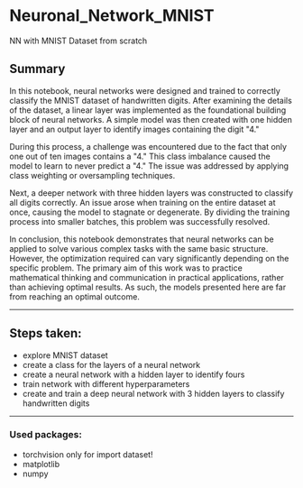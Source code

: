 # Neuronal_Network_MNIST
NN with MNIST Dataset from scratch

## Summary
In this notebook, neural networks were designed and trained to correctly classify the MNIST dataset of handwritten digits. After examining the details of the dataset, a linear layer was implemented as the foundational building block of neural networks. A simple model was then created with one hidden layer and an output layer to identify images containing the digit "4."

During this process, a challenge was encountered due to the fact that only one out of ten images contains a "4." This class imbalance caused the model to learn to never predict a "4." The issue was addressed by applying class weighting or oversampling techniques.

Next, a deeper network with three hidden layers was constructed to classify all digits correctly. An issue arose when training on the entire dataset at once, causing the model to stagnate or degenerate. By dividing the training process into smaller batches, this problem was successfully resolved.

In conclusion, this notebook demonstrates that neural networks can be applied to solve various complex tasks with the same basic structure. However, the optimization required can vary significantly depending on the specific problem. The primary aim of this work was to practice mathematical thinking and communication in practical applications, rather than achieving optimal results. As such, the models presented here are far from reaching an optimal outcome.

---
## Steps taken:
* explore MNIST dataset
* create a class for the layers of a neural network
* create a neural network with a hidden layer to identify fours
* train network with different hyperparameters
* create and train a deep neural network with 3 hidden layers to classify handwritten digits
---

### Used packages:
* torchvision only for import dataset!
* matplotlib
* numpy
